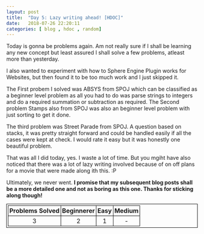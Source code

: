 ```yaml
---
layout: post
title:  "Day 5: Lazy writing ahead! [HDOC]"
date:   2018-07-26 22:20:11
categories: [ blog , hdoc , random]
---
```


<style>
    table,tr,td,th{
        border:1px solid black;
        margin: auto;
        padding:3px;
        text-align:center;
    }
</style>

Today is gonna be problems again. Am not really sure if I shall be learning any new concept but least assured I shall solve a few problems, atleast more than yesterday.

I also wanted to experiment with how to Sphere Engine Plugin works for Websites, but then found it to be too much work and I just skipped it.

The First probem I solved was ABSYS from SPOJ which can be classified as a beginner level problem as all you had to do was parse strings to integers and do a required summation or subtraction as required.
The Second problem Stamps also from SPOJ was also an beginner level problem with just sorting to get it done.

The third problem was Street Parade from SPOJ. A question based on stacks, it was pretty straight forward and could be handled easily if all the cases were kept at check.  I would rate it easy but it was honestly one beautiful problem.

That was all I did today, yes. I waste a lot of time. But you mgiht have also noticed that there was a lot of lazy writing involved because of on off plans for a movie that were made along ith this. :P

Ultimately, we never went. <b>I promise that my subsequent blog posts shall be a more detailed one and not as boring as this one. Thanks for sticking along though!</b>

<table>
<tr>
<th> Problems Solved </th><th> Beginnerer </th><th> Easy </th><th> Medium </th>
</tr>
<tr>
<td>3</td><td>2</td><td>1</td><td>-</td>
</tr>
</table>
